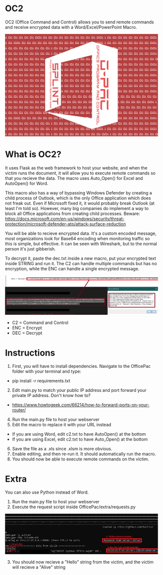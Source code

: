 
# OC2
OC2 (Office Command and Control) allows you to send remote commands and receive encrypted data with a Word/Excel/PowerPoint Macro. 

![opac](images/o-pac.png)

# What is OC2?

It uses Flask as the web framework to host your website, and when the victim runs the document, it will allow you to execute remote commands so that you recieve the data. The macro uses Auto_Open() for Excel and AutoOpen() for Word.

This macro also has a way of bypassing Windows Defender by creating a child process of Outlook, which is the only Office application which does not freak out. Even if Microsoft fixed it, it would probably break Outlook (at least I'm told so). However, many big companies do implement a way to block all Office applications from creating child processes. Beware: https://docs.microsoft.com/en-us/windows/security/threat-protection/microsoft-defender-atp/attack-surface-reduction

You will be able to recieve encrypted data. It's a custom encoded message, most organizations look for Base64 encoding when monitoring traffic so this is simple, but effective. It can be seen with Wireshark, but to the normal person it's just gibberish.

To decrypt it, paste the dec.txt inside a new macro, put your encrypted text inside STRING and run it. The C2 can handle multiple commands but has no encryption, while the ENC can handle a single encrypted message. 

![encrypted](images/encryption.png)

* C2 = Command and Control
* ENC = Encrypt
* DEC = Decrypt

# Instructions

1. First, you will have to install dependencies. Navigate to the OfficePac folder with your terminal and type:
  - pip install -r requirements.txt
2. Edit main.py to match your public IP address and port forward your private IP address. Don't know how to? 
  - https://www.howtogeek.com/66214/how-to-forward-ports-on-your-router/
4. Run the main.py file to host your webserver
5. Edit the macro to replace it with your URL instead
  - If you are using Word, edit c2.txt to have AutoOpen() at the bottom
  - If you are using Excel, edit c2.txt to have Auto_Open() at the bottom
6. Save the file as a .xls since .xlsm is more obvious.
7. Enable editing, and then re-run it. It should automatically run the macro.
8. You should now be able to execute remote commands on the victim.

# Extra 
You can also use Python instead of Word. 

1. Run the main.py file to host your webserver
2. Execute the request script inside OfficePac/extra/requests.py

![alive](images/response.png)

3. You should now recieve a "Hello" string from the victim, and the victim will recieve a "Alive" string
